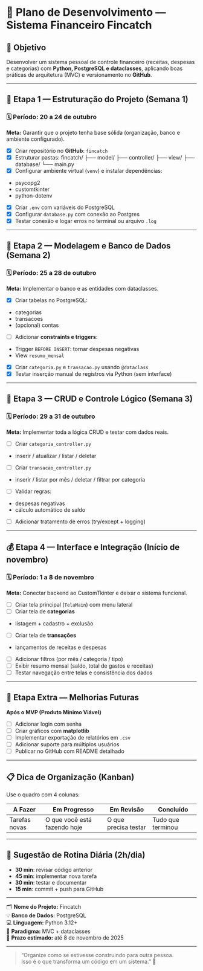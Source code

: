 # 📘 Plano de Desenvolvimento — Sistema Financeiro **Fincatch**

## 🎯 Objetivo
Desenvolver um sistema pessoal de controle financeiro (receitas, despesas e categorias) com **Python, PostgreSQL e dataclasses**, aplicando boas práticas de arquitetura (MVC) e versionamento no **GitHub**.

---

## 🧱 Etapa 1 — Estruturação do Projeto (Semana 1)
### 🗓 Período: 20 a 24 de outubro
**Meta:** Garantir que o projeto tenha base sólida (organização, banco e ambiente configurado).

- [x] Criar repositório no **GitHub**: `fincatch`
- [x] Estruturar pastas:
fincatch/
├── model/
├── controller/
├── view/
├── database/
└── main.py
- [x] Configurar ambiente virtual (`venv`) e instalar dependências:
- psycopg2  
- customtkinter  
- python-dotenv  
- [x] Criar `.env` com variáveis do PostgreSQL
- [x] Configurar `database.py` com conexão ao Postgres
- [x] Testar conexão e logar erros no terminal ou arquivo `.log`

---

## 💾 Etapa 2 — Modelagem e Banco de Dados (Semana 2)
### 🗓 Período: 25 a 28 de outubro
**Meta:** Implementar o banco e as entidades com dataclasses.

- [x] Criar tabelas no PostgreSQL:
- categorias  
- transacoes  
- (opcional) contas  
- [ ] Adicionar **constraints e triggers**:
- Trigger `BEFORE INSERT`: tornar despesas negativas  
- View `resumo_mensal`
- [x] Criar `categoria.py` e `transacao.py` usando `@dataclass`
- [x] Testar inserção manual de registros via Python (sem interface)

---

## 🧩 Etapa 3 — CRUD e Controle Lógico (Semana 3)
### 🗓 Período: 29 a 31 de outubro
**Meta:** Implementar toda a lógica CRUD e testar com dados reais.

- [ ] Criar `categoria_controller.py`
- inserir / atualizar / listar / deletar
- [ ] Criar `transacao_controller.py`
- inserir / listar por mês / deletar / filtrar por categoria
- [ ] Validar regras:
- despesas negativas  
- cálculo automático de saldo  
- [ ] Adicionar tratamento de erros (try/except + logging)

---

## 💰 Etapa 4 — Interface e Integração (Início de novembro)
### 🗓 Período: 1 a 8 de novembro
**Meta:** Conectar backend ao CustomTkinter e deixar o sistema funcional.

- [ ] Criar tela principal (`TelaMain`) com menu lateral
- [ ] Criar tela de **categorias**
- listagem + cadastro + exclusão
- [ ] Criar tela de **transações**
- lançamentos de receitas e despesas
- [ ] Adicionar filtros (por mês / categoria / tipo)
- [ ] Exibir resumo mensal (saldo, total de gastos e receitas)
- [ ] Testar navegação entre telas e consistência dos dados

---

## 🚀 Etapa Extra — Melhorias Futuras
**Após o MVP (Produto Mínimo Viável)**

- [ ] Adicionar login com senha
- [ ] Criar gráficos com **matplotlib**
- [ ] Implementar exportação de relatórios em `.csv`
- [ ] Adicionar suporte para múltiplos usuários
- [ ] Publicar no GitHub com README detalhado

---

## 📋 Dica de Organização (Kanban)
Use o quadro com 4 colunas:

| A Fazer | Em Progresso | Em Revisão | Concluído |
|----------|---------------|-------------|------------|
| Tarefas novas | O que você está fazendo hoje | O que precisa testar | Tudo que terminou |

---

## 🧭 Sugestão de Rotina Diária (2h/dia)
- **30 min**: revisar código anterior  
- **45 min**: implementar nova tarefa  
- **30 min**: testar e documentar  
- **15 min**: commit + push para GitHub

---

🗂 **Nome do Projeto:** Fincatch  
💡 **Banco de Dados:** PostgreSQL  
💻 **Linguagem:** Python 3.12+  
🧩 **Paradigma:** MVC + dataclasses  
📅 **Prazo estimado:** até 8 de novembro de 2025  

---

> “Organize como se estivesse construindo para outra pessoa.  
> Isso é o que transforma um código em um sistema.” 🚀

